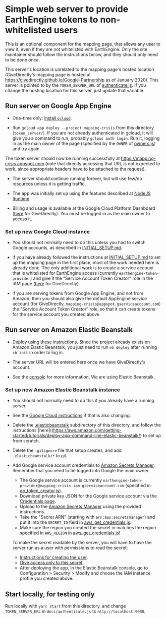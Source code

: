 # Simple web server to provide EarthEngine tokens to non-whitelisted users

This is an optional component for the mapping page, that allows any user to view
it, even if they are not whitelisted with EarthEngine. Only the site maintainer
should follow the instructions below, and they should only need to be done once.

This server's location is unrelated to the mapping page's hosted location
(GiveDirectly's mapping page is hosted at
https://givedirectly.github.io/Google-Partnership as of January 2020). This
server is pointed to by the `TOKEN_SERVER_URL` of
[authenticate.js](../docs/authenticate.js). If you change the hosting location
for this server, just update that variable.

## Run server on Google App Engine

*   One-time only: [install `gcloud`](https://cloud.google.com/sdk/docs/).

*   Run `gcloud app deploy --project mapping-crisis` from this directory
    (`token_server/`). If you are not already authenticated in gcloud, it will
    give you a command to run, probably `gcloud auth login`. Run it, logging in
    as the main owner of the page (specified by the `OWNER` of
    [owners.js](../docs/owners/js)) and try again.

The token server should now be running successfully at
https://mapping-crisis.appspot.com (note that directly accessing that URL is
not expected to work, since appropriate headers have to be attached to the
request).

*   The server should continue running forever, but will use few/no resources
    unless it is getting traffic.

*   The app was initially set up using the features described at
    [NodeJS Runtime](https://cloud.google.com/appengine/docs/standard/nodejs/runtime).

*   Billing and usage is available at the Google Cloud Platform Dashboard
    ([here](https://console.cloud.google.com/appengine?folder=&organizationId=838088520005&project=mapping-crisis)
    for GiveDirectly). You must be logged in as the main owner to access it.

### Set up new Google Cloud instance

*   You should not normally need to do this unless you had to switch Google
    accounts, as described in [INITIAL_SETUP.md](../docs/INITIAL_SETUP.md).
*   If you have already followed the instructions at
    [INITIAL_SETUP.md](../docs/INITIAL_SETUP.md) to set up the mapping page in
    the first place, most of the work needed here is already done. The only
    additional work is to create a service account that is whitelisted for
    EarthEngine access (currently `earthengine-token-provider`) and give it the
    "Service Account Token Creator" role in the
    IAM page ([here](https://console.developers.google.com/iam-admin/iam?project=mapping-crisis)
    for GiveDirectly).

*   If you are serving tokens from Google App Engine, and not from Amazon, then
    you should also give the default AppEngine service account (for
    GiveDirectly, `mapping-crisis@appspot.gserviceaccount.com`) the "Service
    Account Token Creator" role, so that it can create tokens for the service
    account you created above.

## Run server on Amazon Elastic Beanstalk

*   Deploy using
    [these instructions](https://aws.amazon.com/getting-started/tutorials/deploy-app-command-line-elastic-beanstalk/).
    Since the project already exists on Amazon Elastic Beanstalk, you just need
    to run `eb deploy` after running `eb init` in order to log in.

*   The server URL will be entered here once we have GiveDirectly's account.

*   See the [console](https://console.aws.amazon.com/) for more information. We
    are using Elastic Beanstalk.

### Set up new Amazon Elastic Beanstalk instance

*   You should not normally need to do this if you already have a running
    server.
*   See the [Google Cloud instructions](#set-up-new-google-cloud-instance) if
    that is also changing.
*   Delete the [.elasticbeanstalk](./.elasticbeanstalk) subdirectory of this
    directory, and follow the instructions
    [here]((https://aws.amazon.com/getting-started/tutorials/deploy-app-command-line-elastic-beanstalk/)
    to set up from scratch.
*   Delete the `.gitignore` file that setup creates, and add
    `.elasticbeanstalk/*` to git.
*   Add Google service account credentials to
    [Amazon Secrets Manager](https://aws.amazon.com/secrets-manager/getting-started/).
    Remember that you need to be logged into Google the main owner.

    -   The Google service account is currently
        `earthengine-token-provider@mapping-crisis.iam.gserviceaccount.com`
        (specified in [ee_token_creator.js](./ee_token_creator.js)).
    -   Download private key JSON for the Google service account via the
        [Credentials page](https://console.developers.google.com/apis/credentials?project=mapping-crisis).
    -   Upload to the
        [Amazon Secrets Manager](https://aws.amazon.com/secrets-manager/getting-started/)
        using the provided instructions.
    -   Take the "Secret ARN" (starting with `arn:aws:secretsmanager`) and put
        it into the `SECRET_ID` field in
        [aws_get_credentials.js](./aws_get_credentials.js).
    -   Make sure the region you created the secret in matches the region
        specified in `AWS_REGION` in
        [aws_get_credentials.js](./aws_get_credentials.js)!

    To make the secret readable by the server, you will have to have the server
    run as a user with permissions to read the secret: 
    -   [Instructions for creating the user](https://docs.aws.amazon.com/elasticbeanstalk/latest/dg/iam-instanceprofile.html#iam-instanceprofile-create).
    -   [Give access only to this secret](https://docs.aws.amazon.com/secretsmanager/latest/userguide/auth-and-access_identity-based-policies.html#permissions_grant-limited-resources). 
    -   After deploying the app, in the Elastic Beanstalk console, go to
        Configuration > Security > Modify and choose the IAM instance profile you
        created above.

## Start locally, for testing only

Run locally with `yarn start` from this directory, and change `TOKEN_SERVER_URL`
in `docs/authenticate.js` to `http://localhost:9080`.
